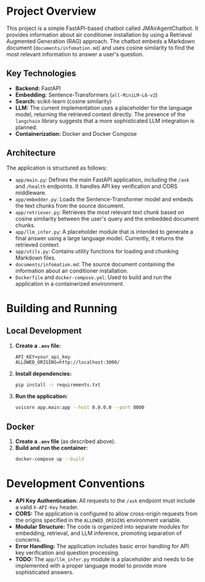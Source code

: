 # Project Overview

This project is a simple FastAPI-based chatbot called JMAirAgentChatbot. It provides information about air conditioner installation by using a Retrieval Augmented Generation (RAG) approach. The chatbot embeds a Markdown document (`documents/infomation.md`) and uses cosine similarity to find the most relevant information to answer a user's question.

## Key Technologies

*   **Backend:** FastAPI
*   **Embedding:** Sentence-Transformers (`all-MiniLM-L6-v2`)
*   **Search:** scikit-learn (cosine similarity)
*   **LLM:** The current implementation uses a placeholder for the language model, returning the retrieved context directly. The presence of the `langchain` library suggests that a more sophisticated LLM integration is planned.
*   **Containerization:** Docker and Docker Compose

## Architecture

The application is structured as follows:

*   `app/main.py`: Defines the main FastAPI application, including the `/ask` and `/health` endpoints. It handles API key verification and CORS middleware.
*   `app/embedder.py`: Loads the Sentence-Transformer model and embeds the text chunks from the source document.
*   `app/retriever.py`: Retrieves the most relevant text chunk based on cosine similarity between the user's query and the embedded document chunks.
*   `app/llm_infer.py`: A placeholder module that is intended to generate a final answer using a large language model. Currently, it returns the retrieved context.
*   `app/utils.py`: Contains utility functions for loading and chunking Markdown files.
*   `documents/infomation.md`: The source document containing the information about air conditioner installation.
*   `Dockerfile` and `docker-compose.yml`: Used to build and run the application in a containerized environment.

# Building and Running

## Local Development

1.  **Create a `.env` file:**
    ```
    API_KEY=your_api_key
    ALLOWED_ORIGINS=http://localhost:3000/
    ```
2.  **Install dependencies:**
    ```bash
    pip install -r requirements.txt
    ```
3.  **Run the application:**
    ```bash
    uvicorn app.main:app --host 0.0.0.0 --port 8000
    ```

## Docker

1.  **Create a `.env` file** (as described above).
2.  **Build and run the container:**
    ```bash
    docker-compose up --build
    ```

# Development Conventions

*   **API Key Authentication:** All requests to the `/ask` endpoint must include a valid `X-API-Key` header.
*   **CORS:** The application is configured to allow cross-origin requests from the origins specified in the `ALLOWED_ORIGINS` environment variable.
*   **Modular Structure:** The code is organized into separate modules for embedding, retrieval, and LLM inference, promoting separation of concerns.
*   **Error Handling:** The application includes basic error handling for API key verification and question processing.
*   **TODO:** The `app/llm_infer.py` module is a placeholder and needs to be implemented with a proper language model to provide more sophisticated answers.

